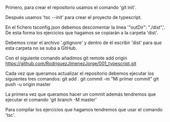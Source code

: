 Primero, para crear el repositorio usamos el comando 'git init'.

Después usamos 'tsc --init' para crear el proyecto de typescript.

En el fichero tsconfig.json debemos descomentar la línea '"outDir": "./dist",'. De esta forma los ejercicios que hagamos
se copiarán a la carpeta 'dist'.

Debemos crear el archivo '.gitignore' y dentro de él escribir 'dist' para que esta carpeta no se suba a GitHub.

Con el siguiente comando añadimos git remote add origin https://github.com/RodriguezJimenezJorge/001_typescript.git

Cada vez que queramos actualizar el repositorio debemos ejecutar los siguientes tres comandos:
git add .
git commit -m "Mi primer commit"
git push -u origin master

La primera vez que queramos hacer un commit además tendremos que ejecutar el comando 'git branch -M master'

Para compilar los ejercicios que hagamos tendremos que usar el comando 'tsc'.
